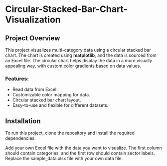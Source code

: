 # Circular-Stacked-Bar-Chart-Visualization
## Project Overview
This project visualizes multi-category data using a circular stacked bar chart. The chart is created using **matplotlib**, and the data is sourced from an Excel file. The circular chart helps display the data in a more visually appealing way, with custom color gradients based on data values.

### Features:
- Read data from Excel.
- Customizable color mapping for data.
- Circular stacked bar chart layout.
- Easy-to-use and flexible for different datasets.

## Installation
To run this project, clone the repository and install the required dependencies.

Add your own Excel file with the data you want to visualize. The first column should contain categories, and the first row should contain sector labels.
Replace the sample_data.xlsx file with your own data file.
